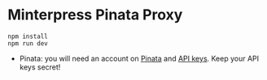 # Minterpress Pinata Proxy

```
npm install
npm run dev
```

- Pinata: you will need an account on [Pinata](https://pinata.cloud/pinmanager) and [API keys](https://pinata.cloud/keys). Keep your API keys secret!
